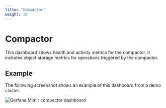 ```yaml
---
title: "Compactor"
weight: 10
---
```


# Compactor

This dashboard shows health and activity metrics for the compactor.
It includes object storage metrics for operations triggered by the compactor.

## Example

The following screenshot shows an example of this dashboard from a demo cluster.

![Grafana Mimir compactor dashboard](../../../../images/dashboards/mimir-compactor.png)
